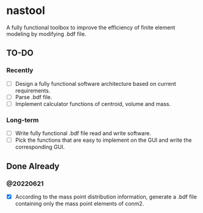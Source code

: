 # nastool

A fully functional toolbox to improve the efficiency of finite element modeling by modifying .bdf file.

## TO-DO

### Recently

- [ ] Design a fully functional software architecture based on current requirements.
- [ ] Parse .bdf file.
- [ ] Implement calculator functions of centroid, volume and mass.

### Long-term

- [ ] Write fully functional .bdf file read and write software.
- [ ] Pick the functions that are easy to implement on the GUI and write the corresponding GUI.

## Done Already

### **@20220621**

- [x] According to the mass point distribution information, generate a .bdf file containing only the mass point elements of conm2.
